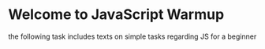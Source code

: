 # Welcome to JavaScript Warmup

the following task includes texts on simple tasks regarding JS
for a beginner
